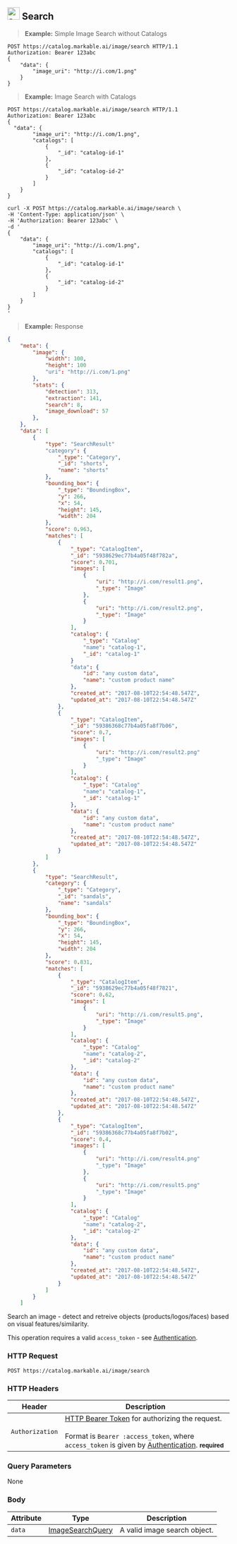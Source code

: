 
## <img src="images/search-image_icon.png" alt="search-image_icon" width="28px" height="auto"> Search

> **Example:** Simple Image Search without Catalogs

```http
POST https://catalog.markable.ai/image/search HTTP/1.1
Authorization: Bearer 123abc
{
	"data": {
        "image_uri": "http://i.com/1.png"
    }
}
```

> **Example:** Image Search with Catalogs

```http
POST https://catalog.markable.ai/image/search HTTP/1.1
Authorization: Bearer 123abc
{
  "data": {
        "image_uri": "http://i.com/1.png",
        "catalogs": [
            {
                "_id": "catalog-id-1"
            },
            {
                "_id": "catalog-id-2"
            }
        ]
    }
}
```

```shell
curl -X POST https://catalog.markable.ai/image/search \
-H 'Content-Type: application/json' \
-H 'Authorization: Bearer 123abc' \
-d '
{
	"data": {
        "image_uri": "http://i.com/1.png",
        "catalogs": [
            {
                "_id": "catalog-id-1"
            },
            {
                "_id": "catalog-id-2"
            }
        ]
    }
}
'
```

> **Example:** Response

```json
{
    "meta": {
        "image": {
            "width": 100,
            "height": 100
            "uri": "http://i.com/1.png"
        },
        "stats": {
            "detection": 313,
            "extraction": 141,
            "search": 8,
            "image_download": 57
        },
    },
    "data": [
        {
            "type": "SearchResult"
            "category": {
                "_type": "Category",
                "_id": "shorts",
                "name": "shorts"
            },
            "bounding_box": {
                "_type": "BoundingBox",
                "y": 266,
                "x": 54,
                "height": 145,
                "width": 204
            },
            "score": 0.963,
            "matches": [
                {
                    "_type": "CatalogItem",
                    "_id": "5938629ec77b4a05f48f782a",
                    "score": 0.701,
                    "images": [
                        {
                            "uri": "http://i.com/result1.png",
                            "_type": "Image"
                        },
                        {
                            "uri": "http://i.com/result2.png",
                            "_type": "Image"
                        }
                    ],
                    "catalog": {
                        "_type": "Catalog"
                        "name": "catalog-1",
                        "_id": "catalog-1"
                    }
                    "data": {
                        "id": "any custom data",
                        "name": "custom product name"
                    },
                    "created_at": "2017-08-10T22:54:48.547Z",
                    "updated_at": "2017-08-10T22:54:48.547Z"
                },
                {
                    "_type": "CatalogItem",
                    "_id": "59386368c77b4a05fa8f7b06",
                    "score": 0.7,
                    "images": [
                        {
                            "uri": "http://i.com/result2.png"
                            "_type": "Image"
                        }
                    ],
                    "catalog": {
                        "_type": "Catalog"
                        "name": "catalog-1",
                        "_id": "catalog-1"
                    },
                    "data": {
                        "id": "any custom data",
                        "name": "custom product name"
                    },
                    "created_at": "2017-08-10T22:54:48.547Z",
                    "updated_at": "2017-08-10T22:54:48.547Z"
                }
            ]
        },
        {
            "type": "SearchResult",
            "category": {
                "_type": "Category",
                "_id": "sandals",
                "name": "sandals"
            },
            "bounding_box": {
                "_type": "BoundingBox",
                "y": 266,
                "x": 54,
                "height": 145,
                "width": 204
            },
            "score": 0.831,
            "matches": [
                {
                    "_type": "CatalogItem",
                    "_id": "5938629ec77b4a05f48f7821",
                    "score": 0.62,
                    "images": [
                        {
                            "uri": "http://i.com/result5.png",
                            "_type": "Image"
                        }
                    ],
                    "catalog": {
                        "_type": "Catalog"
                        "name": "catalog-2",
                        "_id": "catalog-2"
                    },
                    "data": {
                        "id": "any custom data",
                        "name": "custom product name"
                    },
                    "created_at": "2017-08-10T22:54:48.547Z",
                    "updated_at": "2017-08-10T22:54:48.547Z"
                },
                {
                    "_type": "CatalogItem",
                    "_id": "59386368c77b4a05fa8f7b02",
                    "score": 0.4,
                    "images": [
                        {
                            "uri": "http://i.com/result4.png"
                            "_type": "Image"
                        },
                        {
                            "uri": "http://i.com/result5.png"
                            "_type": "Image"
                        }
                    ],
                    "catalog": {
                        "_type": "Catalog"
                        "name": "catalog-2",
                        "_id": "catalog-2"
                    },
                    "data": {
                        "id": "any custom data",
                        "name": "custom product name"
                    },
                    "created_at": "2017-08-10T22:54:48.547Z",
                    "updated_at": "2017-08-10T22:54:48.547Z"
                }
            ]
        }
    ]
```

Search an image - detect and retreive objects (products/logos/faces) based on visual features/similarity.

<aside class="notice">
    This operation requires a valid <code>access_token</code> - see <a href="#authentication">Authentication</a>.
</aside>


### HTTP Request

`POST https://catalog.markable.ai/image/search`


### HTTP Headers

Header              | Description
----------          | ----------
`Authorization`     | [HTTP Bearer Token](https://tools.ietf.org/html/rfc6750) for authorizing the request. <br><br>Format is `Bearer :access_token`, where `access_token` is given by [Authentication](#authentication). **<small>required</small>**


### Query Parameters

None


### Body

Attribute       | Type                                                      | Description
-------         | ----------                                                | -------
`data`          | [ImageSearchQuery](#the-image-search-query-object)        | A valid image search object.
